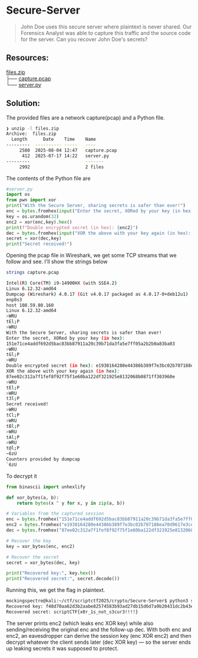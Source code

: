 # Secure-Server
>John Doe uses this secure server where plaintext is never shared. Our Forensics Analyst was able to capture this traffic and the source code for the server. Can you recover John Doe's secrets?

## Resources:

[files.zip](https://github.com/trxvorr/Writeups/blob/main/scriptCTF/Crypto/Secure-Server/files.zip)  
├── [capture.pcap](https://github.com/trxvorr/Writeups/blob/main/scriptCTF/Crypto/Secure-Server/capture.pcap)  
└── [server.py](https://github.com/trxvorr/Writeups/blob/main/scriptCTF/Crypto/Secure-Server/server.py)  


## Solution:
The provided files are a network capture(pcap) and a Python file. 
```bash
❯ unzip -l files.zip
Archive:  files.zip
  Length      Date    Time    Name
---------  ---------- -----   ----
     2580  2025-08-04 12:47   capture.pcap
      412  2025-07-17 14:22   server.py
---------                     -------
     2992                     2 files
```


The contents of the Python file are

```python
#server.py
import os
from pwn import xor
print("With the Secure Server, sharing secrets is safer than ever!")
enc = bytes.fromhex(input("Enter the secret, XORed by your key (in hex): ").strip())
key = os.urandom(32)
enc2 = xor(enc,key).hex()
print(f"Double encrypted secret (in hex): {enc2}")
dec = bytes.fromhex(input("XOR the above with your key again (in hex): ").strip())
secret = xor(dec,key)
print("Secret received!")
```
Opening the pcap file in Wireshark, we get some TCP streams that we follow and see.
I'll show the strings below
```bash
strings capture.pcap

Intel(R) Core(TM) i9-14900HX (with SSE4.2)
Linux 6.12.32-amd64
Dumpcap (Wireshark) 4.0.17 (Git v4.0.17 packaged as 4.0.17-0+deb12u1)
enp0s3
host 108.59.80.160
Linux 6.12.32-amd64
>WRU
tEl;P
>WRU
With the Secure Server, sharing secrets is safer than ever!
Enter the secret, XORed by your key (in hex): 
151e71ce4addf692d5bac83bb87911a20c39b71da3fa5e7ff05a2b2b0a83ba03
>WRU
tGl;P
>WRU
Double encrypted secret (in hex): e1930164280e44386b389f7e3bc02b707188ea70d9617e3ced989f15d8a10d70
XOR the above with your key again (in hex): 
87ee02c312a7f1fef8f92f75f1e60ba122df321925e8132068b0871ff303960e
>WRU
tEl;P
>WRU
t3l;P
Secret received!
>WRU
tCl;P
>WRU
tBl;P
>WRU
tAl;P
>WRU
t@l;P
~6zU
Counters provided by dumpcap
`6zU
```


To decrypt it
```python
from binascii import unhexlify

def xor_bytes(a, b):  
    return bytes(x ^ y for x, y in zip(a, b))

# Variables from the captured session  
enc = bytes.fromhex("151e71ce4addf692d5bac83bb87911a20c39b71da3fa5e7ff05a2b2b0a83ba03")  
enc2 = bytes.fromhex("e1930164280e44386b389f7e3bc02b707188ea70d9617e3ced989f15d8a10d70")  
dec = bytes.fromhex("87ee02c312a7f1fef8f92f75f1e60ba122df321925e8132068b0871ff303960e")

# Recover the key  
key = xor_bytes(enc, enc2)

# Recover the secret  
secret = xor_bytes(dec, key)

print("Recovered key:", key.hex())  
print("Recovered secret:", secret.decode())
```
Running this, we get the flag in plaintext.
```bash
mockingspectre@kali:~/ctf/scriptctf2025/crypto/Secure-Server$ python3 solve.py    
Recovered key: f48d70aa62d3b2aabe82574583b93ad27db15d6d7a9b20431dc2b43ed222b773  
Recovered secret: scriptCTF{x0r_1s_not_s3cur3!!!!}  
```
The server prints enc2 (which leaks enc XOR key) while also sending/receiving the original enc and the follow-up dec. With both enc and enc2, an eavesdropper can derive the session key (enc XOR enc2) and then decrypt whatever the client sends later (dec XOR key) — so the server ends up leaking secrets it was supposed to protect.


